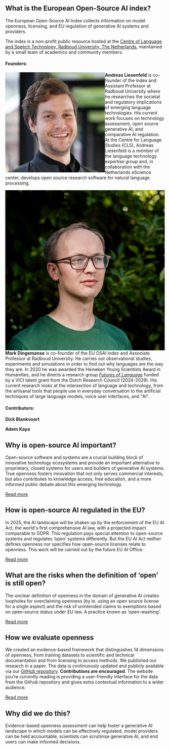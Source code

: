## What is the European Open-Source AI index?
The European Open-Source AI Index collects information on model openness, licensing, and EU regulation of generative AI systems and providers.

The index is a non-profit public resource hosted at the [Centre of Language and Speech Technology, Radboud University, The Netherlands](https://www.ru.nl/en/cls/clst), maintained by a small team of academics and community members.

#### Founders: 

<img style="float: left;" src="/images/al.jpg" alt="Andreas Liesenfeld"  style="height: 100px; width:100px;" >

__Andreas Liesenfeld__ is co-founder of the index and Assistant Professor at Radboud University where he researches the societal and regulatory implications of emerging language technologies. His current work focuses on technology assessment, open source generative AI, and comparative AI regulation. At the Centre for Language Studies (CLS), Andreas Liesenfeld is a member of the language technology expertise group and, in collaboration with the Netherlands eScience center, develops open source research software for natural language processing.

<img style="float: left;" src="/images/md.png" alt="Mark Dingemanse"  style="height: 100px; width:100px;" >

__Mark Dingemanse__ is co-founder of the EU OSAI index and Associate Professor at Radboud University. He carries out observational studies, experiments and simulations in order to find out why languages are the way they are. In 2020 he was awarded the Heineken Young Scientists Award in Humanities, and he directs a research group _[Futures of Language](https://markdingemanse.net/futures)_ funded by a VICI talent grant from the Dutch Research Council (2024-2029). His current research looks at the intersection of language and technology, from the artisanal tools that people use in everyday conversation to the artificial techniques of large language models, voice user interfaces, and "AI".

#### Contributors: 

__Dick Blankvoort__

__Adem Kaya__

## Why is open-source AI important?
Open-source software and systems are a crucial building block of innovative technology ecosystems and provide an important alternative to proprietary, closed systems for users and builders of generative AI systems. True openness fosters innovation that not only serves commercial interests, but also contributes to knowledge access, free education, and a more informed public debate about this emerging technology.

[Read more](/about)

## How is open-source AI regulated in the EU?
In 2025, the AI landscape will be shaken up by the enforcement of the EU AI Act, the world's first comprehensive AI law, with a projected impact comparable to GDPR. This regulation pays special attention to open-source systems and regulates ‘open’ systems differently. But the EU AI Act neither defines openness nor specifies how open-source licenses relate to openness. This work will be carried out by the future EU AI Office.

[Read more](/about)

## What are the risks when the definition of ‘open’ is still open?
The unclear definition of openness in the domain of generative AI creates loopholes for overclaiming openness (by ie. using an open source license for a single aspect) and the risk of unintended claims to exemptions based on open-source status under EU law. A practice known as ‘open-washing’.

[Read more](/about)

## How we evaluate openness
We created an evidence-based framework that distinguishes 14 dimensions of openness, from training datasets to scientific and technical documentation and from licensing to access methods. We published our research in a paper. The data is continuously updated and publicly available via our [GitHub repository](https://github.com/Language-Technology-Assessment/main-database). **Contributions are encouraged**. The website you’re currently reading is providing a user-friendly interface for the data from the Github repository and gives extra contextual information to a wider audience.

[Read more](/about)

## Why did we do this?
Evidence-based openness assessment can help foster a generative AI landscape in which models can be effectively regulated, model providers can be held accountable, scientists can scrutinise generative AI, and end users can make informed decisions.
